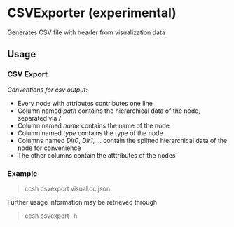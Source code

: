 # CSVExporter (experimental)

Generates CSV file with header from visualization data

## Usage

### CSV Export

_Conventions for csv output:_
- Every node with attributes contributes one line
- Column named *path* contains the hierarchical data of the node, separated via */*
- Column named *name* contains the name of the node
- Column named *type* contains the type of the node
- Columns named *Dir0*, *Dir1*, ... contain the splitted hierarchical data of the node for convenience
- The other columns contain the atttributes of the nodes

### Example

> ccsh csvexport visual.cc.json

Further usage information may be retrieved through

> ccsh csvexport -h

